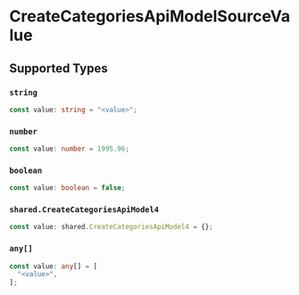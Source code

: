 # CreateCategoriesApiModelSourceValue


## Supported Types

### `string`

```typescript
const value: string = "<value>";
```

### `number`

```typescript
const value: number = 1995.96;
```

### `boolean`

```typescript
const value: boolean = false;
```

### `shared.CreateCategoriesApiModel4`

```typescript
const value: shared.CreateCategoriesApiModel4 = {};
```

### `any[]`

```typescript
const value: any[] = [
  "<value>",
];
```

